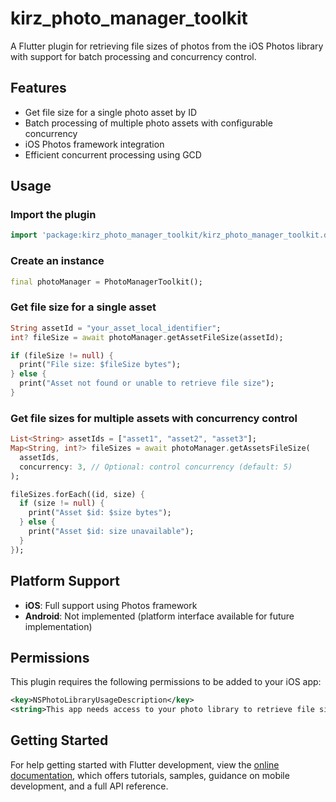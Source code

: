 # kirz_photo_manager_toolkit

A Flutter plugin for retrieving file sizes of photos from the iOS Photos library with support for batch processing and concurrency control.

## Features

- Get file size for a single photo asset by ID
- Batch processing of multiple photo assets with configurable concurrency
- iOS Photos framework integration
- Efficient concurrent processing using GCD

## Usage

### Import the plugin

```dart
import 'package:kirz_photo_manager_toolkit/kirz_photo_manager_toolkit.dart';
```

### Create an instance

```dart
final photoManager = PhotoManagerToolkit();
```

### Get file size for a single asset

```dart
String assetId = "your_asset_local_identifier";
int? fileSize = await photoManager.getAssetFileSize(assetId);

if (fileSize != null) {
  print("File size: $fileSize bytes");
} else {
  print("Asset not found or unable to retrieve file size");
}
```

### Get file sizes for multiple assets with concurrency control

```dart
List<String> assetIds = ["asset1", "asset2", "asset3"];
Map<String, int?> fileSizes = await photoManager.getAssetsFileSize(
  assetIds,
  concurrency: 3, // Optional: control concurrency (default: 5)
);

fileSizes.forEach((id, size) {
  if (size != null) {
    print("Asset $id: $size bytes");
  } else {
    print("Asset $id: size unavailable");
  }
});
```

## Platform Support

- **iOS**: Full support using Photos framework
- **Android**: Not implemented (platform interface available for future implementation)

## Permissions

This plugin requires the following permissions to be added to your iOS app:

```xml
<key>NSPhotoLibraryUsageDescription</key>
<string>This app needs access to your photo library to retrieve file sizes</string>
```

## Getting Started

For help getting started with Flutter development, view the
[online documentation](https://docs.flutter.dev), which offers tutorials,
samples, guidance on mobile development, and a full API reference.

